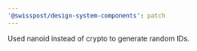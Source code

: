 ```yaml
---
'@swisspost/design-system-components': patch
---
```


Used nanoid instead of crypto to generate random IDs.
